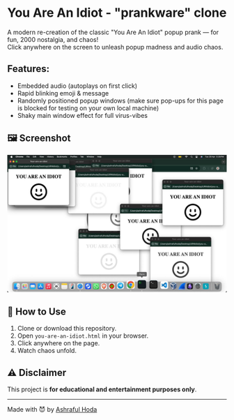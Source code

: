 # You Are An Idiot - "prankware" clone

A modern re-creation of the classic "You Are An Idiot" popup prank — for fun, 2000 nostalgia, and chaos!  
Click anywhere on the screen to unleash popup madness and audio chaos.

## Features:

- Embedded audio (autoplays on first click)
- Rapid blinking emoji & message
- Randomly positioned popup windows (make sure pop-ups for this page is blocked for testing on your own local machine)
- Shaky main window effect for full virus-vibes

## 🖼️ Screenshot

![screenshot](screenshot.jpeg)  

## 🚀 How to Use

1. Clone or download this repository.
2. Open `you-are-an-idiot.html` in your browser.
3. Click anywhere on the page.
4. Watch chaos unfold. 

## ⚠️ Disclaimer

This project is **for educational and entertainment purposes only**.  

---

Made with 😈 by [Ashraful Hoda](https://github.com/ashrafulHodaJs)

